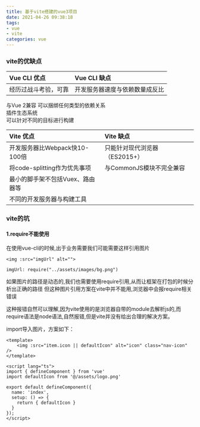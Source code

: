 ```yaml
---
title: 基于vite搭建的vue3项目
date: 2021-04-26 09:38:18
tags:
- vue
- vite
categories: vue
---
```


### vite的优缺点

Vue CLI 优点|Vue CLI 缺点
:-|:-
经历过战斗考验，可靠|开发服务器速度与依赖数量成反比
与Vue 2兼容
可以捆绑任何类型的依赖关系	
插件生态系统	
可以针对不同的目标进行构建

Vite 优点|Vite 缺点
:-|:-
开发服务器比Webpack快10-100倍|只能针对现代浏览器（ES2015+）
将code-splitting作为优先事项|与CommonJS模块不完全兼容
|最小的脚手架不包括Vuex、路由器等
|不同的开发服务器与构建工具

<!--more-->

### vite的坑
#### 1.require不能使用
在使用vue-cli的时候,出于业务需要我们可能需要这样引用图片
```
<img :src="imgUrl" alt="">
  
imgUrl: require("../assets/images/bg.png")
```
如果图片的路径是动态的,我们也需要使用require引用,从而让框架在打包的时候分析出正确的路径
但这种图片引用方案在vite中并不能用,浏览器中会报require相关错误

这种报错自然可以理解,因为vite使用的是浏览器自带的module去解析js的,而require语法是node语法,自然报错,但是vite并没有给出合理的解决方案。

import导入图片，方案如下：
```
<template>
    <img :src="item.icon || defaultIcon" alt="icon" class="nav-icon" />
</template>

<script lang="ts">
import { defineComponent } from 'vue'
import defaultIcon from '@/assets/logo.png'

export default defineComponent({
  name: 'index',
  setup: () => {
    return { defaultIcon }
  }
});
</script>
```
